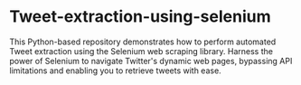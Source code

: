 # Tweet-extraction-using-selenium
This Python-based repository demonstrates how to perform automated Tweet extraction using the Selenium web scraping library. Harness the power of Selenium to navigate Twitter's dynamic web pages, bypassing API limitations and enabling you to retrieve tweets with ease.
